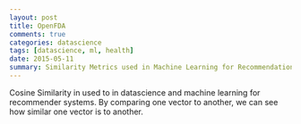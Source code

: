 ```yaml
--- 
layout: post
title: OpenFDA
comments: true
categories: datascience
tags: [datascience, ml, health]
date: 2015-05-11
summary: Similarity Metrics used in Machine Learning for Recommendation Systems
---
```


Cosine Similarity in used to in datascience and machine learning for recommender systems.  By comparing one vector to another, we can see how similar one vector is to another.
